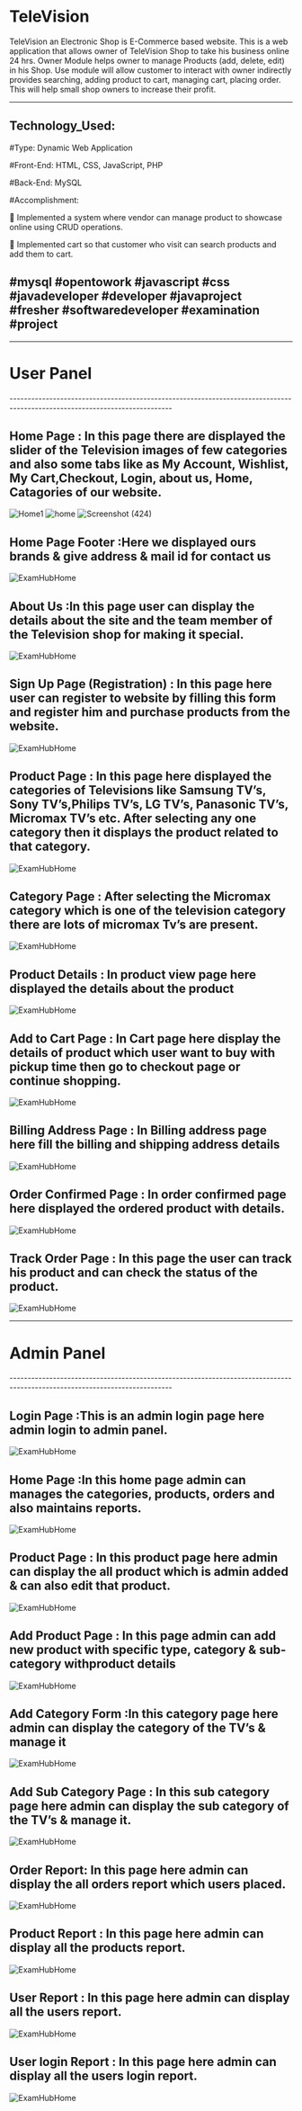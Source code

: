 # TeleVision
TeleVision an Electronic Shop is E-Commerce based website. This is a web application that allows owner of TeleVision Shop to take his business online 24 hrs. Owner Module helps owner to manage Products (add, delete, edit) in his Shop. Use module will allow customer to interact with owner indirectly provides searching, adding product to cart, managing cart, placing order. This will help small shop owners to increase their profit.

---------------------------------------------------------------------------------------------------------------------------
Technology_Used:
---------------------------------------------------------------------------------------------------------------------------

#Type: Dynamic Web Application

#Front-End: HTML, CSS, JavaScript, PHP

#Back-End: MySQL

#Accomplishment:

 Implemented a system where vendor can manage product to showcase online using CRUD operations.

 Implemented cart so that customer who visit can search products and add them to cart.

#mysql #opentowork #javascript #css #javadeveloper #developer #javaproject #fresher #softwaredeveloper #examination #project
---------------------------------------------------------------------------------------------------------------------------


---------------------------------------------------------------------------------------------------------------------------
<h1>User Panel</h1>
---------------------------------------------------------------------------------------------------------------------------


Home Page :  In this page there are displayed the slider of the Television images of few categories and also some tabs like as My Account, Wishlist, My Cart,Checkout, Login, about us, Home, Catagories of our website. 
 ---------------------------------------------------------------------------------------------------------------------------
![Home1](https://user-images.githubusercontent.com/60310009/92134412-1d3e9f80-ee27-11ea-9053-0382ad436809.png)
![home](https://user-images.githubusercontent.com/60310009/92143669-377e7a80-ee33-11ea-863f-7f05c7887f29.png)
![Screenshot (424)](https://user-images.githubusercontent.com/60310009/92143805-6694ec00-ee33-11ea-9f8f-ae34ed1733f8.png)



Home Page Footer :Here we displayed ours brands & give address & mail id for contact us
---------------------------------------------------------------------------------------------------------------------------
![ExamHubHome](https://user-images.githubusercontent.com/60310009/90327158-5c0ed180-dfae-11ea-9945-774a9427ca61.jpg)

About Us :In this page user can display the details about the site and the team member of the Television shop for making it special.
---------------------------------------------------------------------------------------------------------------------------
![ExamHubHome](https://user-images.githubusercontent.com/60310009/90327158-5c0ed180-dfae-11ea-9945-774a9427ca61.jpg)

Sign Up Page (Registration) : In this page here user can register to website by filling this form and register him and purchase products from the website. 
 ---------------------------------------------------------------------------------------------------------------------------
![ExamHubHome](https://user-images.githubusercontent.com/60310009/90327158-5c0ed180-dfae-11ea-9945-774a9427ca61.jpg)


Product Page : In this page here displayed the categories of Televisions like Samsung TV’s, Sony TV’s,Philips TV’s, LG TV’s, Panasonic TV’s, Micromax TV’s etc. After selecting any one category then it displays the product related to that category.
 ---------------------------------------------------------------------------------------------------------------------------
![ExamHubHome](https://user-images.githubusercontent.com/60310009/90327158-5c0ed180-dfae-11ea-9945-774a9427ca61.jpg)


Category Page : After selecting the Micromax category which is one of the television category there are lots of micromax Tv’s are present.
 ---------------------------------------------------------------------------------------------------------------------------
![ExamHubHome](https://user-images.githubusercontent.com/60310009/90327158-5c0ed180-dfae-11ea-9945-774a9427ca61.jpg)


Product Details : In product view page here displayed the details about the product
 ---------------------------------------------------------------------------------------------------------------------------
![ExamHubHome](https://user-images.githubusercontent.com/60310009/90327158-5c0ed180-dfae-11ea-9945-774a9427ca61.jpg)

 Add to Cart Page : In Cart page here display the details of product which user want to buy with pickup time then go to checkout page or continue shopping.
 ---------------------------------------------------------------------------------------------------------------------------
![ExamHubHome](https://user-images.githubusercontent.com/60310009/90327158-5c0ed180-dfae-11ea-9945-774a9427ca61.jpg)


Billing Address Page : In Billing address page here fill the billing and shipping address details
 ---------------------------------------------------------------------------------------------------------------------------
![ExamHubHome](https://user-images.githubusercontent.com/60310009/90327158-5c0ed180-dfae-11ea-9945-774a9427ca61.jpg)


 Order Confirmed Page : In order confirmed page here displayed the ordered product with details.
 ---------------------------------------------------------------------------------------------------------------------------
![ExamHubHome](https://user-images.githubusercontent.com/60310009/90327158-5c0ed180-dfae-11ea-9945-774a9427ca61.jpg)

 Track Order Page : In this page the user can track his product and can check the status of the product.
 ---------------------------------------------------------------------------------------------------------------------------
![ExamHubHome](https://user-images.githubusercontent.com/60310009/90327158-5c0ed180-dfae-11ea-9945-774a9427ca61.jpg)


---------------------------------------------------------------------------------------------------------------------------
<h1>Admin Panel</h1>
---------------------------------------------------------------------------------------------------------------------------

 Login Page :This is an admin login page here admin login to admin panel. 
 ---------------------------------------------------------------------------------------------------------------------------
![ExamHubHome](https://user-images.githubusercontent.com/60310009/90327158-5c0ed180-dfae-11ea-9945-774a9427ca61.jpg)

 
 Home Page :In this home page admin can manages the categories, products, orders and also maintains reports.
 ---------------------------------------------------------------------------------------------------------------------------
![ExamHubHome](https://user-images.githubusercontent.com/60310009/90327158-5c0ed180-dfae-11ea-9945-774a9427ca61.jpg)


Product Page : In this product page here admin can display the all product which is admin added & can also edit that product.
 ---------------------------------------------------------------------------------------------------------------------------
![ExamHubHome](https://user-images.githubusercontent.com/60310009/90327158-5c0ed180-dfae-11ea-9945-774a9427ca61.jpg)


Add Product Page : In this page admin can add new product with specific type, category & sub-category withproduct details
 ---------------------------------------------------------------------------------------------------------------------------
![ExamHubHome](https://user-images.githubusercontent.com/60310009/90327158-5c0ed180-dfae-11ea-9945-774a9427ca61.jpg)


Add Category Form :In this category page here admin can display the category of the TV’s & manage it
 ---------------------------------------------------------------------------------------------------------------------------
![ExamHubHome](https://user-images.githubusercontent.com/60310009/90327158-5c0ed180-dfae-11ea-9945-774a9427ca61.jpg)

Add Sub Category Page : In this sub category page here admin can display the sub category of the TV’s & manage it.
 ---------------------------------------------------------------------------------------------------------------------------
![ExamHubHome](https://user-images.githubusercontent.com/60310009/90327158-5c0ed180-dfae-11ea-9945-774a9427ca61.jpg)


Order Report: In this page here admin can display the all orders report which users placed.
 ---------------------------------------------------------------------------------------------------------------------------
![ExamHubHome](https://user-images.githubusercontent.com/60310009/90327158-5c0ed180-dfae-11ea-9945-774a9427ca61.jpg)


Product Report : In this page here admin can display all the products report.
 ---------------------------------------------------------------------------------------------------------------------------
![ExamHubHome](https://user-images.githubusercontent.com/60310009/90327158-5c0ed180-dfae-11ea-9945-774a9427ca61.jpg)

User Report : In this page here admin can display all the users report.
 ---------------------------------------------------------------------------------------------------------------------------
![ExamHubHome](https://user-images.githubusercontent.com/60310009/90327158-5c0ed180-dfae-11ea-9945-774a9427ca61.jpg)

User login Report : In this page here admin can display all the users login report.
 ---------------------------------------------------------------------------------------------------------------------------
![ExamHubHome](https://user-images.githubusercontent.com/60310009/90327158-5c0ed180-dfae-11ea-9945-774a9427ca61.jpg)
